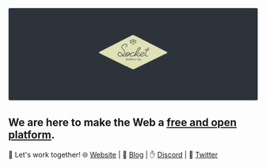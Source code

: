 [![header](/header.png)](https://socketsupply.co)

## We are here to make the Web a [free and open platform](https://socketsypply.co/blog/hello-world).

👋 Let's work together! 🌐 [Website](https://socketsupply.co) | 📰 [Blog](https://socketsupply.co) | ✋ [Discord](https://discord.gg/YPV32gKCsH) | 📢 [Twitter](https://twitter.com/socketsupply)
